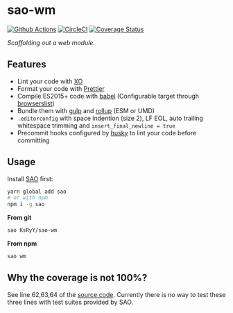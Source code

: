 # sao-wm
[![Github Actions](https://github.com/KsRyY/sao-wm/workflows/CI/badge.svg)](https://github.com/KsRyY/sao-wm/commits/master) [![CircleCI](https://circleci.com/gh/KsRyY/sao-wm.svg?style=svg)](https://circleci.com/gh/KsRyY/sao-wm) [![Coverage Status](https://coveralls.io/repos/github/KsRyY/sao-wm/badge.svg?branch=master)](https://coveralls.io/github/KsRyY/sao-wm?branch=master)

*Scaffolding out a web module.*

## Features
* Lint your code with [XO](https://github.com/xojs/xo)
* Format your code with [Prettier](https://prettier.io)
* Compile ES2015+ code with [babel](https://github.com/babel/babel) (Configurable target through [browserslist](https://github.com/browserslist/browserslist))
* Bundle them with [gulp](https://github.com/gulpjs/gulp) and [rollup](https://github.com/rollup/rollup) (ESM or UMD)
* `.editorconfig` with space indention (size 2), LF EOL, auto trailing whitespace trimming and `insert_final_newline = true`
* Precommit hooks configured by [husky](http://npm.im/husky) to lint your code before committing

## Usage

Install [SAO](https://github.com/saojs/sao) first:
``` bash
yarn global add sao
# or with npm
npm i -g sao
```

**From git**
``` bash
sao KsRyY/sao-wm
```

**From npm**
``` bash
sao wm
```

## Why the coverage is not 100%?

See line 62,63,64 of the [source code](saofile.js).
Currently there is no way to test these three lines with test suites provided by SAO.
